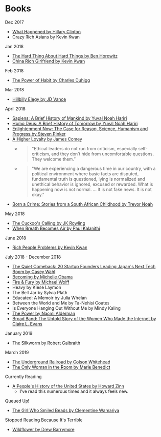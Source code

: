 # Books

Dec 2017

* [What Happened by Hillary Clinton](https://www.amazon.com/What-Happened-Hillary-Rodham-Clinton/dp/1501175564)
* [Crazy Rich Asians by Kevin Kwan](https://www.amazon.com/Crazy-Rich-Asians-Kevin-Kwan/dp/0385536976)

Jan 2018

* [The Hard Thing About Hard Things by Ben Horowitz](https://www.amazon.com/Hard-Thing-About-Things-Building/dp/0062273205)
* [China Rich Girlfriend by Kevin Kwan](https://www.amazon.com/China-Rich-Girlfriend-Kevin-Kwan/dp/0385539088)

Feb 2018

* [The Power of Habit by Charles Duhigg](https://www.amazon.com/Power-Habit-What-Life-Business/dp/B007EJSMC8)

Mar 2018

* [Hillbilly Elegy by JD Vance](https://www.amazon.com/Hillbilly-Elegy-Memoir-Family-Culture/dp/0062300547)

April 2018

* [Sapiens: A Brief History of Mankind by Yuval Noah Hariri](https://www.amazon.com/Sapiens-Humankind-Yuval-Noah-Harari/dp/0062316095)
* [Homo Deus: A Brief History of Tomorrow by Yuval Noah Hariri](https://www.amazon.com/Homo-Deus-Brief-History-Tomorrow/dp/0062464310)
* [Enlightenment Now: The Case for Reason, Science, Humanism and Progress by Steven Pinker](https://www.amazon.com/Enlightenment-Now-Science-Humanism-Progress/dp/B079P5JV9P)
* [A Higher Loyalty by James Comey](https://www.theguardian.com/books/2018/apr/22/a-higher-loyalty-truth-lies-and-leadership-by-james-comey-book-review)
    * > "Ethical leaders do not run from criticism, especially self-criticism, and they don’t hide from uncomfortable questions. They welcome them.”
    * > "We are experiencing a dangerous time in our country, with a political environment where basic facts are disputed, fundamental truth is questioned, lying is normalized and unethical behavior is ignored, excused or rewarded. What is happening now is not normal. … It is not fake news. It is not okay."
* [Born a Crime: Stories from a South African Childhood by Trevor Noah](https://www.gatesnotes.com/Books/Born-a-Crime)

May 2018

* [The Cuckoo's Calling by JK Rowling](https://www.amazon.com/Cuckoos-Calling-Cormoran-Strike-Novel/dp/0316206849)
* [When Breath Becomes Air by Paul Kalanithi](https://en.wikipedia.org/wiki/When_Breath_Becomes_Air)

June 2018

* [Rich People Problems by Kevin Kwan]()

July 2018 - December 2018

* [The Quiet Comeback: 20 Startup Founders Leading Japan's Next Tech Boom by Casey Wahl](https://www.amazon.co.jp/Quiet-Comeback-Startup-Founders-NextPublishing/dp/4802027265)
* [Becoming by Michelle Obama](https://www.amazon.com/Becoming-Michelle-Obama/dp/1524763136)
* [Fire & Fury by Michael Wolff](https://www.amazon.com/Fire-Fury-Inside-Trump-White/dp/1250158060)
* Heavy by Kiese Laymon
* The Bell Jar by Sylvia Plath
* Educated: A Memoir by Julia Whelan
* Between the World and Me by Ta-Nehisi Coates
* Is Everyone Hanging Out Without Me by Mindy Kaling
* [The Power by Naomi Alderman](https://www.amazon.com/Power-Naomi-Alderman/dp/0316547611)
* [Broad Band: The Untold Story of the Women Who Made the Internet by Claire L. Evans](https://www.amazon.com/Broad-Band-Untold-Story-Internet-ebook/dp/B074DGKWRG)

January 2019

* [The Silkworm by Robert Galbraith](https://www.amazon.com/Silkworm-Cormoran-Strike-Novel/dp/031620689X)

March 2019

* [The Underground Railroad by Colson Whitehead](https://www.amazon.com/Underground-Railroad-Novel-Colson-Whitehead/dp/0345804325)
* [The Only Woman in the Room by Marie Benedict](https://www.amazon.com/Only-Woman-Room-Novel/dp/1492666866)

Currently Reading

* [A People's History of the United States by Howard Zinn](https://www.amazon.com/Peoples-History-United-States/dp/0062397346)
   * I've read this numerous times and it always feels new.



Queued Up!

* [The Girl Who Smiled Beads by Clementine Wamariya](https://www.amazon.com/Girl-Who-Smiled-Beads/dp/1786331470/ref=tmm_pap_swatch_0?_encoding=UTF8&qid=1527516644&sr=1-1)

Stopped Reading Because It's Terrible

* [Wildflower by Drew Barrymore](https://www.amazon.com/Wildflower-Drew-Barrymore/dp/1101983817)
